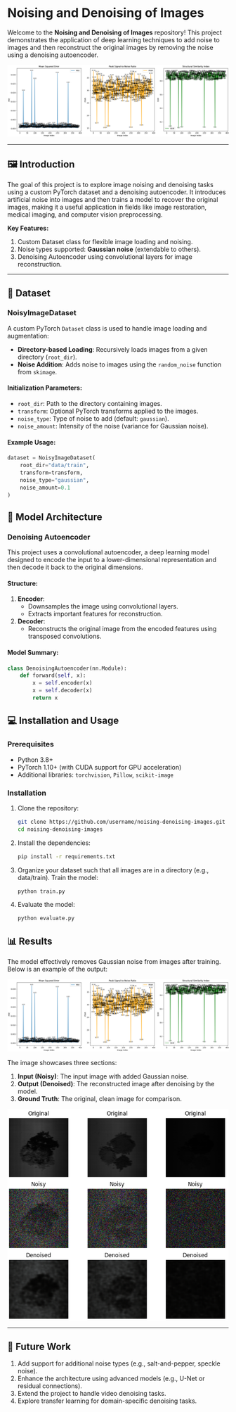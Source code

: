 # Noising and Denoising of Images

Welcome to the **Noising and Denoising of Images** repository! This project demonstrates the application of deep learning techniques to add noise to images and then reconstruct the original images by removing the noise using a denoising autoencoder.

![Results](https://github.com/manumishra12/Noising-Denoising/blob/main/Images/result2.png)

---

## 🖼️ Introduction
The goal of this project is to explore image noising and denoising tasks using a custom PyTorch dataset and a denoising autoencoder. It introduces artificial noise into images and then trains a model to recover the original images, making it a useful application in fields like image restoration, medical imaging, and computer vision preprocessing.

**Key Features:**
1. Custom Dataset class for flexible image loading and noising.
2. Noise types supported: **Gaussian noise** (extendable to others).
3. Denoising Autoencoder using convolutional layers for image reconstruction.

---

## 📂 Dataset
### **NoisyImageDataset**
A custom PyTorch `Dataset` class is used to handle image loading and augmentation:
- **Directory-based Loading**: Recursively loads images from a given directory (`root_dir`).
- **Noise Addition**: Adds noise to images using the `random_noise` function from `skimage`.

#### **Initialization Parameters:**
- `root_dir`: Path to the directory containing images.
- `transform`: Optional PyTorch transforms applied to the images.
- `noise_type`: Type of noise to add (default: `gaussian`).
- `noise_amount`: Intensity of the noise (variance for Gaussian noise).

#### Example Usage:
```python
dataset = NoisyImageDataset(
    root_dir="data/train",
    transform=transform,
    noise_type="gaussian",
    noise_amount=0.1
)
```
## 🧠 Model Architecture
### **Denoising Autoencoder**
This project uses a convolutional autoencoder, a deep learning model designed to encode the input to a lower-dimensional representation and then decode it back to the original dimensions.

#### **Structure:**
1. **Encoder**:
   - Downsamples the image using convolutional layers.
   - Extracts important features for reconstruction.
2. **Decoder**:
   - Reconstructs the original image from the encoded features using transposed convolutions.

#### **Model Summary:**
```python
class DenoisingAutoencoder(nn.Module):
    def forward(self, x):
        x = self.encoder(x)
        x = self.decoder(x)
        return x
```

## 💻 Installation and Usage

### **Prerequisites**
- Python 3.8+
- PyTorch 1.10+ (with CUDA support for GPU acceleration)
- Additional libraries: `torchvision`, `Pillow`, `scikit-image`

### **Installation**
1. Clone the repository:
   ```bash
   git clone https://github.com/username/noising-denoising-images.git
   cd noising-denoising-images
   ```

2. Install the dependencies:
   ```bash
   pip install -r requirements.txt
   ```

3. Organize your dataset such that all images are in a directory (e.g., data/train).
Train the model:

   ```bash
   python train.py
   ```
   
4. Evaluate the model:
   ```bash
   python evaluate.py
   ```

## 📊 Results

The model effectively removes Gaussian noise from images after training. Below is an example of the output:

![Results](https://github.com/manumishra12/Noising-Denoising/blob/main/Images/result2.png)

The image showcases three sections:
1. **Input (Noisy)**: The input image with added Gaussian noise.
2. **Output (Denoised)**: The reconstructed image after denoising by the model.
3. **Ground Truth**: The original, clean image for comparison.

![Results](https://github.com/manumishra12/Noising-Denoising/blob/main/Images/result1.png)

---

## 🚀 Future Work
1. Add support for additional noise types (e.g., salt-and-pepper, speckle noise).
2. Enhance the architecture using advanced models (e.g., U-Net or residual connections).
3. Extend the project to handle video denoising tasks.
4. Explore transfer learning for domain-specific denoising tasks.

